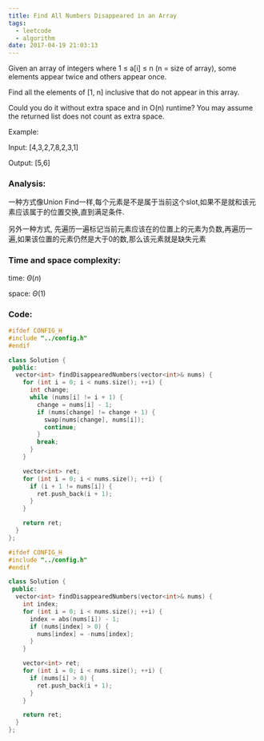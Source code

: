 ```yaml
---
title: Find All Numbers Disappeared in an Array
tags:
  - leetcode
  - algorithm
date: 2017-04-19 21:03:13
---
```

>
Given an array of integers where 1 ≤ a[i] ≤ n (n = size of array), some elements appear twice and others appear once.

Find all the elements of [1, n] inclusive that do not appear in this array.

Could you do it without extra space and in O(n) runtime? You may assume the returned list does not count as extra space.

Example:

Input:
[4,3,2,7,8,2,3,1]

Output:
[5,6]
>

### Analysis:
一种方式像Union Find一样,每个元素是不是属于当前这个slot,如果不是就和该元素应该属于的位置交换,直到满足条件.

另外一种方式, 先遍历一遍标记当前元素应该在的位置上的元素为负数,再遍历一遍,如果该位置的元素仍然是大于0的数,那么该元素就是缺失元素
### Time and space complexity:
time: $\Theta (n)$
 
space: $\Theta (1)$
### Code:
```cpp
#ifdef CONFIG_H
#include "../config.h"
#endif

class Solution {
 public:
  vector<int> findDisappearedNumbers(vector<int>& nums) {
    for (int i = 0; i < nums.size(); ++i) {
      int change;
      while (nums[i] != i + 1) {
        change = nums[i] - 1;
        if (nums[change] != change + 1) {
          swap(nums[change], nums[i]);
          continue;
        }
        break;
      }
    }

    vector<int> ret;
    for (int i = 0; i < nums.size(); ++i) {
      if (i + 1 != nums[i]) {
        ret.push_back(i + 1);
      }
    }

    return ret;
  }
};
```

```cpp
#ifdef CONFIG_H
#include "../config.h"
#endif

class Solution {
 public:
  vector<int> findDisappearedNumbers(vector<int>& nums) {
    int index;
    for (int i = 0; i < nums.size(); ++i) {
      index = abs(nums[i]) - 1;
      if (nums[index] > 0) {
        nums[index] = -nums[index];
      }
    }

    vector<int> ret;
    for (int i = 0; i < nums.size(); ++i) {
      if (nums[i] > 0) {
        ret.push_back(i + 1);
      }
    }

    return ret;
  }
};
```
